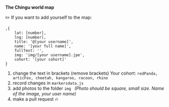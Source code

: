 **The Chingu world map** 

:pencil2: If you want to add yourself to the map: 
```
,{
    lat: [number], 
    lng: [number], 
    title: '@[your username]', 
    name: '[your full name]', 
    fullText: '', 
    img: 'img/[your username].jpe', 
    cohort: '[your cohort]'
} 
```
1. change the text in brackets (remove brackets)
Your cohort: `redPanda, articFox, cheetah, kangaroo, racoon, rhino`
2. record changes in `markersdata.js`
3. add photos to the folder `img `
_(Photo should be square, small size. 
Name of the image, your user name)_
4. make a pull request :fire:

